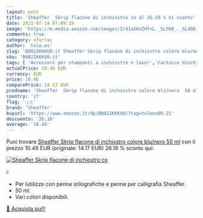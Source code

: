 ```yaml
---
layout: post
title: 'Sheaffer  Skrip flacone di inchiostro co al 26.18 % di sconto'
date: 2021-07-14 07:09:19
image: 'https://m.media-amazon.com/images/I/41aSKoZHY+L._SL500_._SL400_.jpg'
comments: true
category: ofertas
author: 'tole.es'
slug: 'B002IKKKU0-it Sheaffer Skrip flacone di inchiostro colore blu/nero 50 ml'
sku: 'B002IKKKU0-it'
tags: [ 'Accessori per stampanti a inchiostro e laser','Cartucce dinchiostro','Informatica','Stampanti e accessori','sheaffer', ]
actualPrice: 10.46 EUR
currency: EUR
price: 10.46
comparePrice: 14.17 EUR
prodname: 'Sheaffer  Skrip flacone di inchiostro colore blu/nero  50 ml'
country: 'it'
flag: '🇮🇹'
brand: 'Sheaffer'
buyurl: 'https://www.amazon.it/dp/B002IKKKU0/?tag=tolees00-21'
descuento: '26.18'
average: '10.46'
---
```


Puoi trovare [Sheaffer  Skrip flacone di inchiostro colore blu/nero  50 ml](https://www.amazon.it/dp/B002IKKKU0/?tag=tolees00-21) con il prezzo 10.46 EUR (originale: 14.17 EUR) 26.18 % sconto qui:

[![Sheaffer  Skrip flacone di inchiostro co](https://m.media-amazon.com/images/I/41aSKoZHY+L._SL500_._SL400_.jpg)](https://www.amazon.it/dp/B002IKKKU0/?tag=tolees00-21)

ℹ️:

- Per lutilizzo con penne stilografiche e penne per calligrafia Sheaffer.
- 50 ml.
- Vari colori disponibili.

[🛒 Acquista qui!!](https://www.amazon.it/dp/B002IKKKU0/?tag=tolees00-21)
